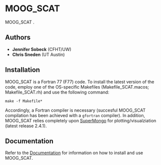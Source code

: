 MOOG_SCAT
==========

MOOG_SCAT .

Authors
-------

- **Jennifer Sobeck** (CFHT/UW)
- **Chris Sneden** (UT Austin)

Installation
------------

MOOG_SCAT is a Fortran 77 (F77) code.  To install the latest version of the code, employ one of the OS-specific Makefiles (Makefile_SCAT.macos; Makefile_SCAT.rh) and 
use the following command:

    make -f Makefile*

Accordingly, a Fortran compiler is necessary (succesful MOOG_SCAT compilation has been achieved with a ``gfortran`` compiler).  In addition, MOOG_SCAT relies 
completely upon [SuperMongo](https://www.astro.princeton.edu/~rhl/sm/) for plotting/visualziation (latest release 2.4.1).	
    
Documentation
-------------

Refer to the [Documentation](https://moog-scat.readthedocs.io/en/latest/) for information on how
to install and use MOOG_SCAT.
